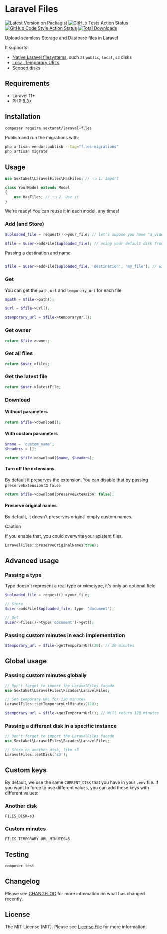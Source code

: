# Laravel Files

[![Latest Version on Packagist](https://img.shields.io/packagist/v/sextanet/laravel-files.svg?style=flat-square)](https://packagist.org/packages/sextanet/laravel-files)
[![GitHub Tests Action Status](https://img.shields.io/github/actions/workflow/status/sextanet/laravel-files/run-tests.yml?branch=main&label=tests&style=flat-square)](https://github.com/sextanet/laravel-files/actions?query=workflow%3Arun-tests+branch%3Amain)
[![GitHub Code Style Action Status](https://img.shields.io/github/actions/workflow/status/sextanet/laravel-files/fix-php-code-style-issues.yml?branch=main&label=code%20style&style=flat-square)](https://github.com/sextanet/laravel-files/actions?query=workflow%3A"Fix+PHP+code+style+issues"+branch%3Amain)
[![Total Downloads](https://img.shields.io/packagist/dt/sextanet/laravel-files.svg?style=flat-square)](https://packagist.org/packages/sextanet/laravel-files)

Upload seamless Storage and Database files in Laravel

It supports:
- [Native Laravel filesystems](https://laravel.com/docs/12.x/filesystem), such as `public`, `local`, `s3` disks
- [Local Temporary URLs ](https://laravel.com/docs/12.x/filesystem#enabling-local-temporary-urls)
- [Scoped disks](https://laravel.com/docs/12.x/filesystem#scoped-and-read-only-filesystems)

## Requirements

- Laravel 11+
- PHP 8.3+

## Installation

```bash
composer require sextanet/laravel-files
```

Publish and run the migrations with:

```bash
php artisan vendor:publish --tag="files-migrations"
php artisan migrate
```

## Usage

```php
use SextaNet\LaravelFiles\HasFiles; // 👈 1. Import

class YourModel extends Model
{
    use HasFiles; // 👈 2. Use it
}
```

We're ready! You can reuse it in each model, any times!

### Add (and Store)

```php
$uploaded_file = request()->your_file; // let's supose you have "a_video.mp4"

$file = $user->addFile($uploaded_file); // using your default disk from config/filesystems.php
```

Passing a destination and name

```php

$file = $user->addFile($uploaded_file, 'destination', 'my_file'); // will store on destination/my_file.mp4
```

### Get

You can get the `path`, `url` and `temporary_url` for each file

```php
$path = $file->path();

$url = $file->url();

$temporary_url = $file->temporaryUrl();
```

### Get owner

```php
return $file->owner;
```

### Get all files

```php
return $user->files;
```

### Get the latest file

```php
return $user->latestFile;
```

### Download

#### Without parameters

```php
return $file->download();
```

#### With custom parameters

```php
$name = 'custom_name';
$headers = [];

return $file->download($name, $headers);
```

#### Turn off the extensions

By default it preserves the extension. You can disable that by passing `preserveExtension` to `false`

```php
return $file->download(preserveExtension: false);
```

#### Preserve original names

By default, it doesn't preserves original empty custom names.

> [!CAUTION]
> If you enable that, you could overwrite your existent files.

```php
LaravelFiles::preserveOriginalNames(true);
```

## Advanced usage

### Passing a type

Type doesn't represent a real type or mimetype, it's only an optional field

```php
$uploaded_file = request()->your_file;

// Store
$user->addFile($uploaded_file, type: 'document');

// Get
$user->files()->type('document')->get();
```

### Passing custom minutes in each implementation

```php
$temporary_url = $file->getTemporaryUrl(20); // 20 minutes
```

## Global usage

### Passing custom minutes globally

```php
// Don't forget to import the LaravelFiles facade
use SextaNet\LaravelFiles\Facades\LaravelFiles;

// Set temporary URL for 120 minutes
LaravelFiles::setTemporaryUrlMinutes(120);

$temporary_url = $file->getTemporaryUrl(); // Will return 120 minutes

```


### Passing a different disk in a specific instance

```php
// Don't forget to import the LaravelFiles facade
use SextaNet\LaravelFiles\Facades\LaravelFiles;

// Store on another disk, like s3
LaravelFiles::setDisk('s3');
```

## Custom keys

By default, we use the same `CURRENT_DISK` that you have in your `.env` file. If you want to force to use different values, you can add these keys with different values:

### Another disk
```dotenv
FILES_DISK=s3
```

### Custom minutes

```dotenv
FILES_TEMPORARY_URL_MINUTES=5
```

## Testing

```bash
composer test
```

## Changelog

Please see [CHANGELOG](CHANGELOG.md) for more information on what has changed recently.

## License

The MIT License (MIT). Please see [License File](LICENSE.md) for more information.
